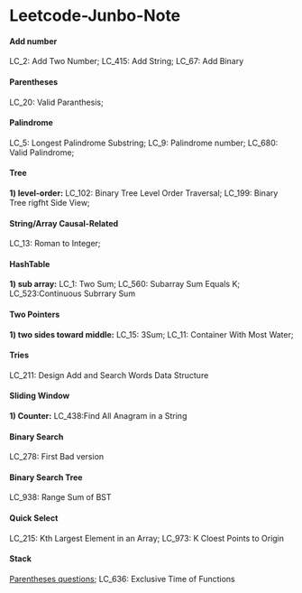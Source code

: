 # Leetcode-Junbo-Note
#### Add number
LC_2: Add Two Number; LC_415: Add String; LC_67: Add Binary

#### Parentheses
LC_20: Valid Paranthesis; 

#### Palindrome
LC_5: Longest Palindrome Substring; LC_9: Palindrome number; LC_680: Valid Palindrome; 

#### Tree 
**1) level-order:**  LC_102: Binary Tree Level Order Traversal; LC_199: Binary Tree rigfht Side View; 

#### String/Array Causal-Related
LC_13: Roman to Integer; 

#### HashTable
**1) sub array:** LC_1: Two Sum; LC_560: Subarray Sum Equals K; LC_523:Continuous Subrrary Sum

#### Two Pointers
**1) two sides toward middle:** LC_15: 3Sum; LC_11: Container With Most Water;

#### Tries
LC_211: Design Add and Search Words Data Structure

#### Sliding Window
**1) Counter:**  LC_438:Find All Anagram in a String

#### Binary Search
LC_278: First Bad version

#### Binary Search Tree
LC_938: Range Sum of BST

#### Quick Select
LC_215: Kth Largest Element in an Array; LC_973: K Cloest Points to Origin

#### Stack
[Parentheses questions](#parentheses); LC_636: Exclusive Time of Functions





